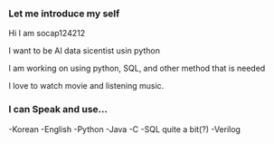 ### Let me introduce my self

Hi I am socap124212

I want to be AI data sicentist usin python

I am working on using python, SQL, and other method that is needed

I love to watch movie and listening music.

### I can Speak and use...
-Korean
-English
-Python
-Java
-C
-SQL
quite a bit(?)
-Verilog
<!--
**socpa124212/socpa124212** is a ✨ _special_ ✨ repository because its `README.md` (this file) appears on your GitHub profile.

Here are some ideas to get you started:

- 🔭 I’m currently working on ...
- 🌱 I’m currently learning ...
- 👯 I’m looking to collaborate on ...
- 🤔 I’m looking for help with ...
- 💬 Ask me about ...
- 📫 How to reach me: ...
- 😄 Pronouns: ...
- ⚡ Fun fact: ...
-->
